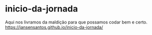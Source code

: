# inicio-da-jornada
Aqui nos livramos da maldição para que possamos codar bem e certo.
https://jansensantos.github.io/inicio-da-jornada/
